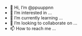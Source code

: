 - 👋 Hi, I’m @ppuuppnn
- 👀 I’m interested in ...
- 🌱 I’m currently learning ...
- 💞️ I’m looking to collaborate on ...
- 📫 How to reach me ...

<!---
ppuuppnn/ppuuppnn is a ✨ special ✨ repository because its `README.md` (this file) appears on your GitHub profile.
You can click the Preview link to take a look at your changes.
--->
